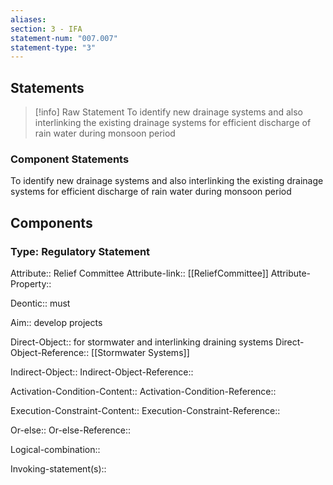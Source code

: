 ```yaml
---
aliases: 
section: 3 - IFA
statement-num: "007.007"
statement-type: "3"
---
```

## Statements 
> [!info] Raw Statement
> To identify new drainage systems and also interlinking the existing drainage systems for efficient discharge of rain water during monsoon period 
> 

### Component Statements
To identify new drainage systems and also interlinking the existing drainage systems for efficient discharge of rain water during monsoon period 
## Components
### Type: Regulatory Statement
Attribute:: Relief Committee 
Attribute-link:: [[ReliefCommittee]]
Attribute-Property::

Deontic:: must

Aim:: develop projects

Direct-Object:: for stormwater and interlinking draining systems
Direct-Object-Reference:: [[Stormwater Systems]]

Indirect-Object::
Indirect-Object-Reference::

Activation-Condition-Content::
Activation-Condition-Reference::

Execution-Constraint-Content::
Execution-Constraint-Reference::

Or-else::
Or-else-Reference::

Logical-combination::

Invoking-statement(s)::